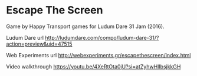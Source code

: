 # Escape The Screen #

Game by Happy Transport games for Ludum Dare 31 Jam (2016).

Ludum Dare url
http://ludumdare.com/compo/ludum-dare-31/?action=preview&uid=47515

Web Experiments url
http://webexperiments.gr/escapethescreen/index.html

Video walkthrough
https://youtu.be/4XeRtOta0jU?si=atZyhwHlIbsjkkGH
